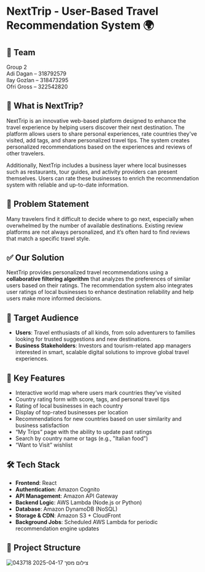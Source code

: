 # NextTrip - User-Based Travel Recommendation System 🌍

## 👥 Team
Group 2  
Adi Dagan – 318792579  
Ilay Gozlan – 318473295  
Ofri Gross – 322542820

## 🧭 What is NextTrip?
NextTrip is an innovative web-based platform designed to enhance the travel experience by helping users discover their next destination. The platform allows users to share personal experiences, rate countries they've visited, add tags, and share personalized travel tips. The system creates personalized recommendations based on the experiences and reviews of other travelers.

Additionally, NextTrip includes a business layer where local businesses such as restaurants, tour guides, and activity providers can present themselves. Users can rate these businesses to enrich the recommendation system with reliable and up-to-date information.

## 🚩 Problem Statement
Many travelers find it difficult to decide where to go next, especially when overwhelmed by the number of available destinations. Existing review platforms are not always personalized, and it’s often hard to find reviews that match a specific travel style.

## ✅ Our Solution
NextTrip provides personalized travel recommendations using a **collaborative filtering algorithm** that analyzes the preferences of similar users based on their ratings. The recommendation system also integrates user ratings of local businesses to enhance destination reliability and help users make more informed decisions.

## 🎯 Target Audience
- **Users**: Travel enthusiasts of all kinds, from solo adventurers to families looking for trusted suggestions and new destinations.
- **Business Stakeholders**: Investors and tourism-related app managers interested in smart, scalable digital solutions to improve global travel experiences.

## 🌟 Key Features
- Interactive world map where users mark countries they’ve visited
- Country rating form with score, tags, and personal travel tips
- Rating of local businesses in each country
- Display of top-rated businesses per location
- Recommendations for new countries based on user similarity and business satisfaction
- “My Trips” page with the ability to update past ratings
- Search by country name or tags (e.g., "Italian food")
- “Want to Visit” wishlist

## 🛠️ Tech Stack
- **Frontend**: React
- **Authentication**: Amazon Cognito
- **API Management**: Amazon API Gateway
- **Backend Logic**: AWS Lambda (Node.js or Python)
- **Database**: Amazon DynamoDB (NoSQL)
- **Storage & CDN**: Amazon S3 + CloudFront
- **Background Jobs**: Scheduled AWS Lambda for periodic recommendation engine updates

## 📁 Project Structure

![צילום מסך 2025-04-17 043718](https://github.com/user-attachments/assets/c236e2bb-7232-4db7-9a2d-c522e41a7d31)

